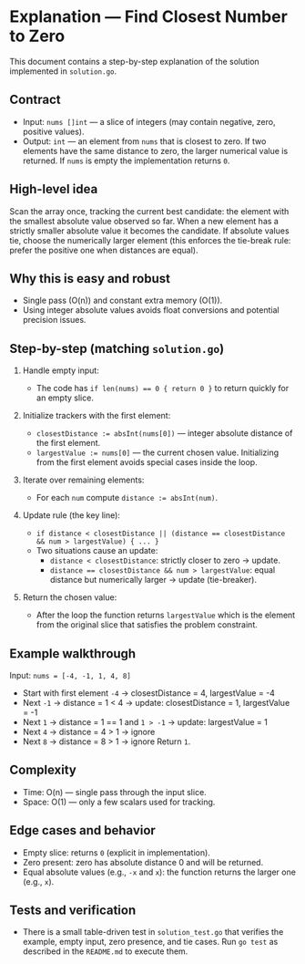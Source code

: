 # Explanation — Find Closest Number to Zero

This document contains a step-by-step explanation of the solution implemented in `solution.go`.

## Contract
- Input: `nums []int` — a slice of integers (may contain negative, zero, positive values).
- Output: `int` — an element from `nums` that is closest to zero. If two elements have the same distance to zero, the larger numerical value is returned. If `nums` is empty the implementation returns `0`.

## High-level idea
Scan the array once, tracking the current best candidate: the element with the smallest absolute value observed so far. When a new element has a strictly smaller absolute value it becomes the candidate. If absolute values tie, choose the numerically larger element (this enforces the tie-break rule: prefer the positive one when distances are equal).

## Why this is easy and robust
- Single pass (O(n)) and constant extra memory (O(1)).
- Using integer absolute values avoids float conversions and potential precision issues.

## Step-by-step (matching `solution.go`)
1. Handle empty input:
   - The code has `if len(nums) == 0 { return 0 }` to return quickly for an empty slice.

2. Initialize trackers with the first element:
   - `closestDistance := absInt(nums[0])` — integer absolute distance of the first element.
   - `largestValue := nums[0]` — the current chosen value.
   Initializing from the first element avoids special cases inside the loop.

3. Iterate over remaining elements:
   - For each `num` compute `distance := absInt(num)`.

4. Update rule (the key line):
   - `if distance < closestDistance || (distance == closestDistance && num > largestValue) { ... }`
   - Two situations cause an update:
     - `distance < closestDistance`: strictly closer to zero → update.
     - `distance == closestDistance && num > largestValue`: equal distance but numerically larger → update (tie-breaker).

5. Return the chosen value:
   - After the loop the function returns `largestValue` which is the element from the original slice that satisfies the problem constraint.

## Example walkthrough
Input: `nums = [-4, -1, 1, 4, 8]`
- Start with first element `-4` → closestDistance = 4, largestValue = -4
- Next `-1` → distance = 1 < 4 → update: closestDistance = 1, largestValue = -1
- Next `1` → distance = 1 == 1 and `1 > -1` → update: largestValue = 1
- Next `4` → distance = 4 > 1 → ignore
- Next `8` → distance = 8 > 1 → ignore
Return `1`.

## Complexity
- Time: O(n) — single pass through the input slice.
- Space: O(1) — only a few scalars used for tracking.

## Edge cases and behavior
- Empty slice: returns `0` (explicit in implementation).
- Zero present: zero has absolute distance 0 and will be returned.
- Equal absolute values (e.g., `-x` and `x`): the function returns the larger one (e.g., `x`).

## Tests and verification
- There is a small table-driven test in `solution_test.go` that verifies the example, empty input, zero presence, and tie cases. Run `go test` as described in the `README.md` to execute them.
